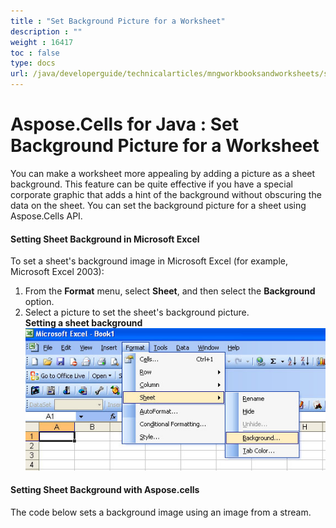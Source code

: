 ```yaml
---
title : "Set Background Picture for a Worksheet" 
description : "" 
weight : 16417 
toc : false
type: docs
url: /java/developerguide/technicalarticles/mngworkbooksandworksheets/set+background+picture+for+a+worksheet/
---
```


# Aspose.Cells for Java : Set Background Picture for a Worksheet


You can make a worksheet more appealing by adding a picture as a sheet background. This feature can be quite effective if you have a special corporate graphic that adds a hint of the background without obscuring the data on the sheet. You can set the background picture for a sheet using Aspose.Cells API.

#### Setting Sheet Background in Microsoft Excel

To set a sheet's background image in Microsoft Excel (for example, Microsoft Excel 2003):

1.  From the **Format** menu, select **Sheet**, and then select the **Background** option.
2.  Select a picture to set the sheet's background picture.  
    **Setting a sheet background**  
    ![image](5472994.jpg)

#### Setting Sheet Background with Aspose.cells

The code below sets a background image using an image from a stream.


